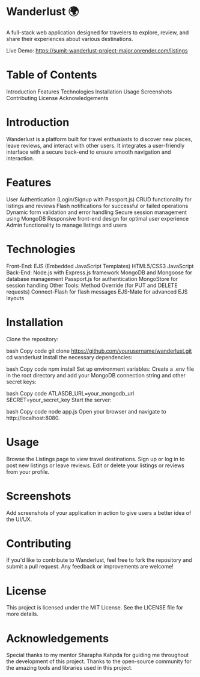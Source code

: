 # Wanderlust 🌍
A full-stack web application designed for travelers to explore, review, and share their experiences about various destinations.

Live Demo: https://sumit-wanderlust-project-major.onrender.com/listings

# Table of Contents
Introduction
Features
Technologies
Installation
Usage
Screenshots
Contributing
License
Acknowledgements

# Introduction
Wanderlust is a platform built for travel enthusiasts to discover new places, leave reviews, and interact with other users. It integrates a user-friendly interface with a secure back-end to ensure smooth navigation and interaction.

# Features
User Authentication (Login/Signup with Passport.js)
CRUD functionality for listings and reviews
Flash notifications for successful or failed operations
Dynamic form validation and error handling
Secure session management using MongoDB
Responsive front-end design for optimal user experience
Admin functionality to manage listings and users

# Technologies
Front-End:
EJS (Embedded JavaScript Templates)
HTML5/CSS3
JavaScript
Back-End:
Node.js with Express.js framework
MongoDB and Mongoose for database management
Passport.js for authentication
MongoStore for session handling
Other Tools:
Method Override (for PUT and DELETE requests)
Connect-Flash for flash messages
EJS-Mate for advanced EJS layouts

# Installation
Clone the repository:

bash
Copy code
git clone https://github.com/yourusername/wanderlust.git
cd wanderlust
Install the necessary dependencies:

bash
Copy code
npm install
Set up environment variables: Create a .env file in the root directory and add your MongoDB connection string and other secret keys:

bash
Copy code
ATLASDB_URL=your_mongodb_url
SECRET=your_secret_key
Start the server:

bash
Copy code
node app.js
Open your browser and navigate to http://localhost:8080.

# Usage
Browse the Listings page to view travel destinations.
Sign up or log in to post new listings or leave reviews.
Edit or delete your listings or reviews from your profile.

# Screenshots
Add screenshots of your application in action to give users a better idea of the UI/UX.

# Contributing
If you'd like to contribute to Wanderlust, feel free to fork the repository and submit a pull request. Any feedback or improvements are welcome!

# License
This project is licensed under the MIT License. See the LICENSE file for more details.

# Acknowledgements
Special thanks to my mentor Sharapha Kahpda for guiding me throughout the development of this project.
Thanks to the open-source community for the amazing tools and libraries used in this project.
